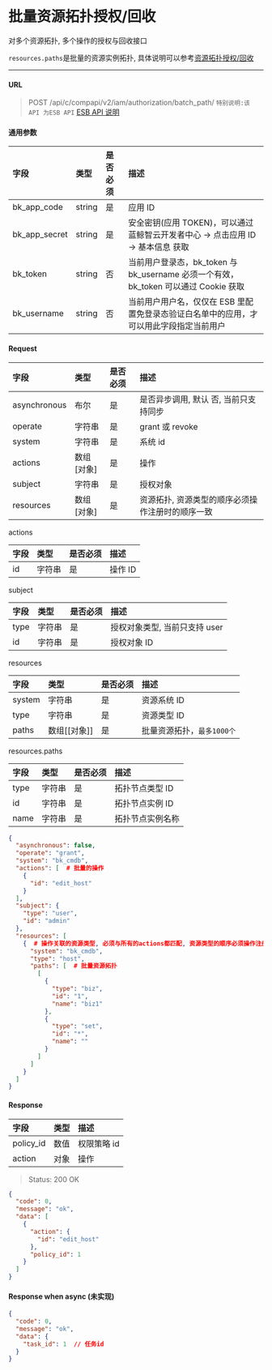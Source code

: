 # 批量资源拓扑授权/回收

对多个资源拓扑, 多个操作的授权与回收接口

`resources.paths`是批量的资源实例拓扑, 具体说明可以参考[资源拓扑授权/回收](../06-GrantRevoke/01-Topology.md)

-------

#### URL

> POST /api/c/compapi/v2/iam/authorization/batch_path/
> `特别说明:该 API 为ESB API` [ESB API 说明](../01-Overview/01-BackendAPIvsESBAPI.md)

#### 通用参数


| 字段 |  类型 |是否必须  | 描述  |
|:---|:---|:---|:---|
|bk_app_code|string|是|应用 ID|
|bk_app_secret|string|是|安全密钥(应用 TOKEN)，可以通过 蓝鲸智云开发者中心 -> 点击应用 ID -> 基本信息 获取|
|bk_token|string|否|当前用户登录态，bk_token 与 bk_username 必须一个有效，bk_token 可以通过 Cookie 获取|
|bk_username|string|否|当前用户用户名，仅仅在 ESB 里配置免登录态验证白名单中的应用，才可以用此字段指定当前用户|

#### Request

| 字段 |  类型 |是否必须  | 描述  |
|:---|:---|:---|:---|
| asynchronous |  布尔  | 是   | 是否异步调用, 默认 否, 当前只支持同步 |
| operate |  字符串   | 是   | grant 或 revoke |
| system |  字符串  | 是   | 系统 id |
| actions |  数组[对象]   | 是   | 操作 |
| subject |  字符串   | 是   | 授权对象 |
| resources |  数组[对象]   | 是   | 资源拓扑, 资源类型的顺序必须操作注册时的顺序一致|

actions

| 字段 |  类型 |是否必须  | 描述  |
|:---|:---|:---|:---|
| id    |  字符串  | 是   | 操作 ID |

subject

| 字段 |  类型 |是否必须  | 描述  |
|:---|:---|:---|:---|
| type    |  字符串  | 是   | 授权对象类型, 当前只支持 user |
| id    |  字符串  | 是   | 授权对象 ID |

resources

| 字段 |  类型 |是否必须  | 描述  |
|:---|:---|:---|:---|
| system |  字符串  | 是   | 资源系统 ID |
| type |  字符串  | 是   | 资源类型 ID |
| paths | 数组[[对象]] | 是 | 批量资源拓扑，`最多1000个` |

resources.paths

| 字段 |  类型 |是否必须  | 描述  |
|:---|:---|:---|:---|
| type |  字符串  | 是   | 拓扑节点类型 ID |
| id | 字符串 | 是 | 拓扑节点实例 ID |
| name | 字符串 | 是 | 拓扑节点实例名称 |

```json
{
  "asynchronous": false,
  "operate": "grant",
  "system": "bk_cmdb",
  "actions": [  # 批量的操作
    {
      "id": "edit_host"
    }
  ],
  "subject": {
    "type": "user",
    "id": "admin"
  },
  "resources": [
    {  # 操作关联的资源类型, 必须与所有的actions都匹配, 资源类型的顺序必须操作注册时的顺序一致
      "system": "bk_cmdb",
      "type": "host",
      "paths": [  # 批量资源拓扑
        [
          {
            "type": "biz",
            "id": "1",
            "name": "biz1"
          },
          {
            "type": "set",
            "id": "*",
            "name": ""
          }
        ]
      ]
    }
  ]
}
```

#### Response

| 字段      | 类型      | 描述      |
|:---|:---|:---|
| policy_id   | 数值     | 权限策略 id |
| action   | 对象     | 操作 |

> Status: 200 OK

```json
{
  "code": 0,
  "message": "ok",
  "data": [
    {
      "action": {
        "id": "edit_host"
      },
      "policy_id": 1
    }
  ]
}
```

#### Response when async (未实现)

```json
{
  "code": 0,
  "message": "ok",
  "data": {
    "task_id": 1  // 任务id
  }
}
```


